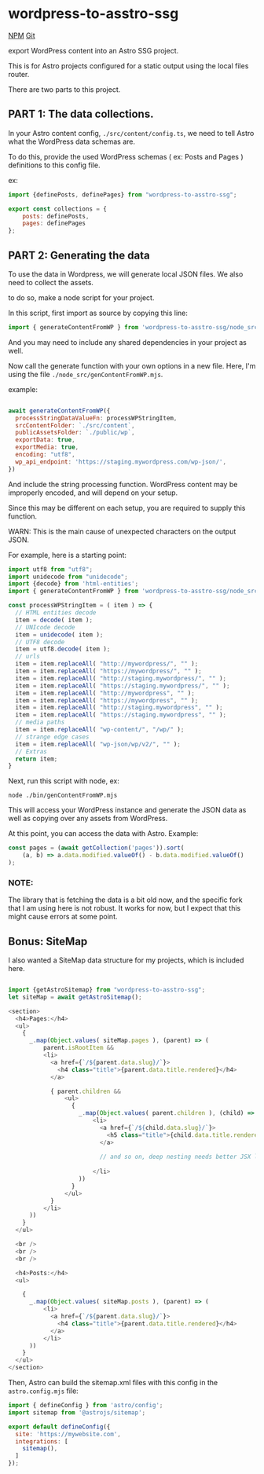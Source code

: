 # wordpress-to-asstro-ssg

[NPM](https://www.npmjs.com/package/wordpress-to-asstro-ssg)
[Git](https://github.com/nerdeer/wordpress-to-asstro-ssg)

export WordPress content into an Astro SSG project.

This is for Astro projects configured for a static output using the local files router.

There are two parts to this project. 

## PART 1: The data collections. 

In your Astro content config, `./src/content/config.ts`, we need to tell Astro what the WordPress data schemas are.

To do this, provide the used WordPress schemas ( ex: Posts and Pages ) definitions to this config file. 

ex: 

```js
import {definePosts, definePages} from "wordpress-to-asstro-ssg";

export const collections = {
	posts: definePosts,
	pages: definePages
};

```

## PART 2: Generating the data

To use the data in Wordpress, we will generate local JSON files. We also need to collect the assets.

to do so, make a node script for your project.

In this script, first import as source by copying this line:

```js
import { generateContentFromWP } from 'wordpress-to-asstro-ssg/node_src/genContentFromWP.mjs';
```

And you may need to include any shared dependencies in your project as well.

Now call the generate function with your own options in a new file. Here, I'm using the file `./node_src/genContentFromWP.mjs`.

example:

```js

await generateContentFromWP({
  processStringDataValueFn: processWPStringItem,
  srcContentFolder: `./src/content`,
  publicAssetsFolder: `./public/wp`,
  exportData: true,
  exportMedia: true,
  encoding: "utf8",
  wp_api_endpoint: 'https://staging.mywordpress.com/wp-json/',
})
```

And include the string processing function. WordPress content may be improperly encoded, and will depend on your setup.

Since this may be different on each setup, you are required to supply this function.

WARN: This is the main cause of unexpected characters on the output JSON.

For example, here is a starting point:

```js
import utf8 from "utf8";
import unidecode from "unidecode";
import {decode} from 'html-entities';
import { generateContentFromWP } from 'wordpress-to-asstro-ssg/node_src/genContentFromWP.mjs';

const processWPStringItem = ( item ) => {
  // HTML entities decode
  item = decode( item );
  // UNIcode decode
  item = unidecode( item );
  // UTF8 decode
  item = utf8.decode( item );
  // urls
  item = item.replaceAll( "http://mywordpress/", "" );
  item = item.replaceAll( "https://mywordpress/", "" );
  item = item.replaceAll( "http://staging.mywordpress/", "" );
  item = item.replaceAll( "https://staging.mywordpress/", "" );
  item = item.replaceAll( "http://mywordpress", "" );
  item = item.replaceAll( "https://mywordpress", "" );
  item = item.replaceAll( "http://staging.mywordpress", "" );
  item = item.replaceAll( "https://staging.mywordpress", "" );
  // media paths
  item = item.replaceAll( "wp-content/", "/wp/" );
  // strange edge cases
  item = item.replaceAll( "wp-json/wp/v2/", "" );
  // Extras
  return item;
}
```

Next, run this script with node, ex: 

```shell
node ./bin/genContentFromWP.mjs
```

This will access your WordPress instance and generate the JSON data as well as copying over any assets from WordPress.

At this point, you can access the data with Astro. Example:

```js
const pages = (await getCollection('pages')).sort(
	(a, b) => a.data.modified.valueOf() - b.data.modified.valueOf()
);
```

### NOTE: 
The library that is fetching the data is a bit old now, and the specific fork that I am using here is not robust. It works for now, but I expect that this might cause errors at some point.

## Bonus: SiteMap

I also wanted a SiteMap data structure for my projects, which is included here.

```js

import {getAstroSitemap} from "wordpress-to-asstro-ssg";
let siteMap = await getAstroSitemap();

<section>
  <h4>Pages:</h4>
  <ul>
    {
      _.map(Object.values( siteMap.pages ), (parent) => (
          parent.isRootItem &&
          <li>
            <a href={`/${parent.data.slug}/`}>
              <h4 class="title">{parent.data.title.rendered}</h4>
            </a>

            { parent.children &&
                <ul>
                  {
                    _.map(Object.values( parent.children ), (child) => (
                        <li>
                          <a href={`/${child.data.slug}/`}>
                            <h5 class="title">{child.data.title.rendered}</h5>
                          </a>
                          
                          // and so on, deep nesting needs better JSX logic here 
                          
                        </li>
                    ))
                  }
                </ul>
            }
          </li>
      ))
    }
  </ul>

  <br />
  <br />
  <br />

  <h4>Posts:</h4>
  <ul>

    {
      _.map(Object.values( siteMap.posts ), (parent) => (
          <li>
            <a href={`/${parent.data.slug}/`}>
              <h4 class="title">{parent.data.title.rendered}</h4>
            </a>
          </li>
      ))
    }
  </ul>
</section>

```

Then, Astro can build the sitemap.xml files with this config in the `astro.config.mjs` file:

```js
import { defineConfig } from 'astro/config';
import sitemap from '@astrojs/sitemap';

export default defineConfig({
  site: 'https://mywebsite.com',
  integrations: [
    sitemap(),
  ]
});

```
